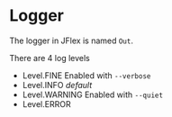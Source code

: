 # Logger

The logger in JFlex is named `Out`.

There are 4 log levels
* Level.FINE Enabled with `--verbose` 
* Level.INFO *default*
* Level.WARNING Enabled with `--quiet`
* Level.ERROR
